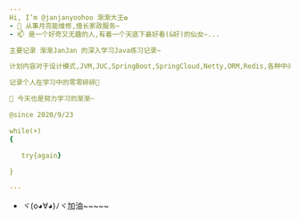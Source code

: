 ```yaml
---
Hi, I’m @janjanyoohoo 渐渐大王✿
- 💞️ 从事月亮能维修,擅长家政服务~
- 📫 是一个好奇又无趣的人,有着一个天底下最好看(&好)的仙女~...

主要记录 渐渐JanJan 的深入学习Java练习记录~

计划内容对于设计模式,JVM,JUC,SpringBoot,SpringCloud,Netty,ORM,Redis,各种中间件的源码以及API的深入学习~

记录个人在学习中的零零碎碎🌱

📖 今天也是努力学习的渐渐~

@since 2020/9/23

while(☀)
{

   try{again}

}

---
```



- ヾ(o◕∀◕)ﾉヾ加油~~~~~

<!---
janjanyoohoo/janjanyoohoo is a ✨ special ✨ repository because its `README.md` (this file) appears on your GitHub profile.
You can click the Preview link to take a look at your changes.
--->
